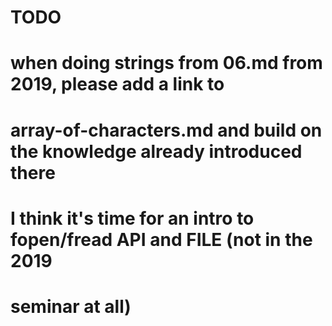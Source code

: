 # TODO

# when doing strings from 06.md from 2019, please add a link to
# array-of-characters.md and build on the knowledge already introduced there

# I think it's time for an intro to fopen/fread API and FILE (not in the 2019
# seminar at all)
